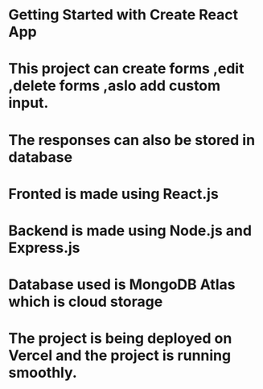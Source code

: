 # Getting Started with Create React App


# This project can create forms ,edit ,delete forms ,aslo add custom input.
# The responses can also be stored in database 
# Fronted is made using React.js
# Backend is made using Node.js and Express.js 
# Database used is MongoDB Atlas which is cloud storage 
# The project is being deployed on Vercel and the project is running smoothly.
